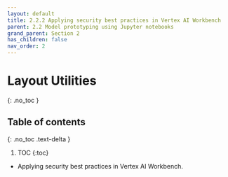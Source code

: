 ```yaml
---
layout: default
title: 2.2.2 Applying security best practices in Vertex AI Workbench
parent: 2.2 Model prototyping using Jupyter notebooks
grand_parent: Section 2
has_children: false
nav_order: 2
---
```


# Layout Utilities
{: .no_toc }

## Table of contents
{: .no_toc .text-delta }

1. TOC
{:toc}


* Applying security best practices in Vertex AI Workbench.
